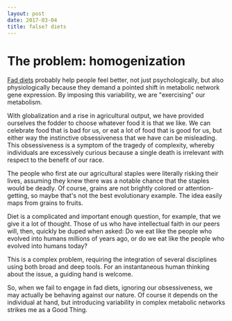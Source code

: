 ```yaml
---
layout: post
date: 2017-03-04
title: false? diets
---
```


# The problem: homogenization

[Fad diets](https://en.wikipedia.org/wiki/Fad_diet) probably help people feel better, not just psychologically, but also physiologically because they demand a pointed shift in metabolic network gene expression. By imposing this variability, we are "exercising" our metabolism.  

With globalization and a rise in agricultural output, we have provided ourselves the fodder to choose whatever food it is that we like. We can celebrate food that is bad for us, or eat a lot of food that is good for us, but either way the instinctive obsessiveness that we have can be misleading. This obsessiveness is a symptom of the tragedy of complexity, whereby individuals are excessively curious because a single death is irrelevant with respect to the benefit of our race.  

The people who first ate our agricultural staples were literally risking their lives, assuming they knew there was a notable chance that the staples would be deadly. Of course, grains are not brightly colored or attention-getting, so maybe that's not the best evolutionary example. The idea easily maps from grains to fruits.  

Diet is a complicated and important enough question, for example, that we give it a lot of thought. Those of us who have intellectual faith in our peers will, then, quickly be duped when asked: Do we eat like the people who evolved into humans millions of years ago, or do we eat like the people who evolved into humans today?  

This is a complex problem, requiring the integration of several disciplines using both broad and deep tools. For an instantaneous human thinking about the issue, a guiding hand is welcome.  

So, when we fail to engage in fad diets, ignoring our obsessiveness, we may actually be behaving against our nature. Of course it depends on the individual at hand, but introducing variability in complex metabolic networks strikes me as a Good Thing.  

